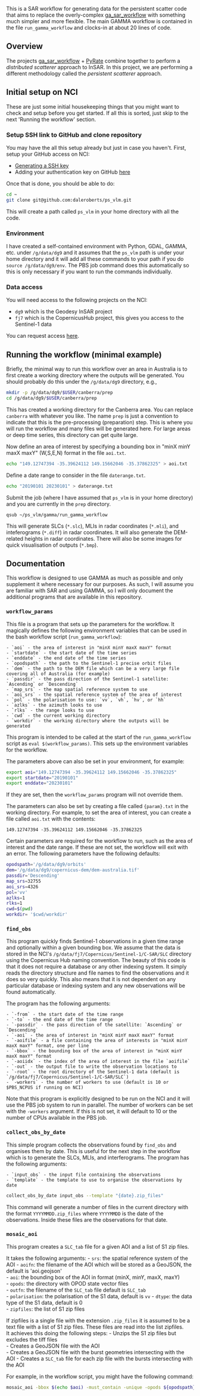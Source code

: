 This is a SAR workflow for generating data for the persistent scatter code that aims to replace the overly-complex [ga_sar_workflow](https://github.com/geoscienceAustralia/ga_sar_workflow) with something much simpler and more flexible. The main GAMMA workflow is contained in the file `run_gamma_workflow` and clocks-in at about 20 lines of code.

## Overview

The projects [ga_sar_workflow](https://github.com/geoscienceAustralia/ga_sar_workflow) + [PyRate](https://github.com/GeoscienceAustralia/PyRate) combine together to perform a *distributed scatterer* approach to InSAR. In this project, we are performing a different methodology called the *persistent scatterer* approach.

## Initial setup on NCI

These are just some initial housekeeping things that you might want to check and setup before you get started. If all this is sorted, just skip to the next 'Running the workflow' section.

### Setup SSH link to GitHub and clone repository

You may have the all this setup already but just in case you haven't. First, setup your GitHub access on NCI:
- [Generating a SSH key](https://docs.github.com/authentication/connecting-to-github-with-ssh)
- Adding your authentication key on GitHub [here](https://github.com/settings/keys)

Once that is done, you should be able to do:
```bash
cd ~
git clone git@github.com:daleroberts/ps_vlm.git
```
This will create a path called `ps_vlm` in your home directory with all the code.

### Environment

I have created a self-contained environment with Python, GDAL, GAMMA, etc. under `/g/data/dg9` and it assumes that the `ps_vlm` path is under your home directory and it will add all these commands to your path if you do `source /g/data/dg9/env`. The PBS job command does this automatically so this is only necessary if you want to run the commands individually.

### Data access

You will need access to the following projects on the NCI:

- `dg9` which is the Geodesy InSAR project
- `fj7` which is the CopernicusHub project, this gives you access to the Sentinel-1 data

You can request access [here](https://my.nci.org.au/mancini/login?next=/mancini/).

## Running the workflow (minimal example)

Briefly, the minimal way to run this workflow over an area in Australia is to first create a working directory where the outputs will be generated. You should probably do this under the `/g/data/dg9` directory, e.g.,
```bash
mkdir -p /g/data/dg9/$USER/canberra/prep
cd /g/data/dg9/$USER/canberra/prep
```
This has created a working directory for the Canberra area. You can replace `canberra` with whatever you like. The name `prep` is just a convention to indicate that this is the pre-processing (preparation) step. This is where you will run the workflow and many files will be generated here. For large areas or deep time series, this directory can get quite large.

Now define an area of interest by specifying a bounding box in "minX minY maxX maxY" (W,S,E,N) format in the file `aoi.txt`.
```bash
echo "149.12747394 -35.39624112 149.15662046 -35.37862325" > aoi.txt
```
Define a date range to consider in the file `daterange.txt`.
```bash
echo "20190101 20230101" > daterange.txt
```
Submit the job (where I have assumed that `ps_vlm` is in your home directory) and you are currently in the `prep` directory.
```
qsub ~/ps_vlm/gamma/run_gamma_workflow
```
This will generate SLCs (`*.slc`), MLIs in radar coordinates (`*.mli`), and inteferograms (`*.diff`) in radar coordinates. It will also generate the DEM-related heights in radar coordinates. There will also be some images for quick visualisation of outputs (`*.bmp`).

## Documentation

This workflow is designed to use GAMMA as much as possible and only supplement it where necessary for our purposes. As such, I will assume you are familiar with SAR and using GAMMA, so I will only document the additional programs that are available in this repository.

### `workflow_params`

This file is a program that sets up the parameters for the workflow. It magically defines the following environment variables that can be used in the bash workflow script (`run_gamma_workflow`):

    - `aoi` - the area of interest in "minX minY maxX maxY" format
    - `startdate` - the start date of the time series
    - `enddate` - the end date of the time series
    - `opodspath` - the path to the Sentinel-1 precise orbit files
    - `dem` - the path to the DEM file which can be a very large file covering all of Australia (for example)
    - `passdir` - the pass direction of the Sentinel-1 satellite: `Ascending` or `Descending`
    - `map_srs` - the map spatial reference system to use
    - `aoi_srs` - the spatial reference system of the area of interest
    - `pol` - the polarisation to use: `vv`, `vh`, `hv`, or `hh`
    - `azlks` - the azimuth looks to use
    - `rlks` - the range looks to use
    - `cwd` - the current working directory
    - `workdir` - the working directory where the outputs will be generated

This program is intended to be called at the start of the `run_gamma_workflow` script as `eval $(workflow_params)`. This sets up the environment variables for the workflow.

The parameters above can also be set in your environment, for example:
```bash
export aoi="149.12747394 -35.39624112 149.15662046 -35.37862325"
export startdate="20190101"
export enddate="20230101"
```
If they are set, then the `workflow_params` program will not override them.

The parameters can also be set by creating a file called `{param}.txt` in the working directory. For example, to set the area of interest, you can create a file called `aoi.txt` with the contents:
```
149.12747394 -35.39624112 149.15662046 -35.37862325
```

Certain parameters are required for the workflow to run, such as the area of interest and the date range. If these are not set, the workflow will exit with an error. The following parameters have the following defaults:

```bash
opodspath='/g/data/dg9/orbits'
dem='/g/data/dg9/copernicus-dem/dem-australia.tif'
passdir='Descending'
map_srs=32755
aoi_srs=4326
pol='vv'
azlks=1
rlks=1
cwd=$(pwd)
workdir= '$cwd/workdir'
```

### `find_obs`

This program quickly finds Sentinel-1 observations in a given time range and optionally within a given bounding box. We assume that the data is stored in the NCI's `/g/data/fj7/Copernicus/Sentinel-1/C-SAR/SLC` directory using the Copernicus Hub naming convention. The beauty of this code is that it does not require a database or any other indexing system. It simply reads the directory structure and file names to find the observations and it does so very quickly. This also means that it is not dependent on any particular database or indexing system and any new observations will be found automatically.

The program has the following arguments:

    - `-from` - the start date of the time range
    - `-to` - the end date of the time range
    - `-passdir` - the pass direction of the satellite: `Ascending` or `Descending`
    - `-aoi` - the area of interest in "minX minY maxX maxY" format
    - `-aoifile` - a file containing the area of interests in "minX minY maxX maxY" format, one per line
    - `-bbox` - the bounding box of the area of interest in "minX minY maxX maxY" format
    - `-aoiidx` - the index of the area of interest in the file `aoifile`
    - `-out` - the output file to write the observation locations to
    - `-root` - the root directory of the Sentinel-1 data (default is `/g/data/fj7/Copernicus/Sentinel-1/C-SAR/SLC`)
    - `-workers` - the number of workers to use (default is 10 or $PBS_NCPUS if running on NCI)

Note that this program is explicitly designed to be run on the NCI and it will use the PBS job system to run in parallel. The number of workers can be set with the `-workers` argument. If this is not set, it will default to 10 or the number of CPUs available in the PBS job.

### `collect_obs_by_date`

This simple program collects the observations found by `find_obs` and organises them by date. This is useful for the next step in the workflow which is to generate the SLCs, MLIs, and interferograms. The program has the following arguments:

    - `input_obs` - the input file containing the observations
    - `template` - the template to use to organise the observations by date

```bash
collect_obs_by_date input_obs --template "{date}.zip_files"
```
This command will generate a number of files in the current directory with the format `YYYYMMDD.zip_files` where `YYYYMMDD` is the date of the observations. Inside these files are the observations for that date.

### `mosaic_aoi`

This program creates a `SLC_tab` file for a given AOI and a list of S1 zip files.                                              
                                                                                                                            
  It takes the following arguments:
      - `srs`: the spatial reference system of the AOI
      - `aoifn`: the filename of the AOI which will be stored as a GeoJSON, the default is 'aoi.geojson'                           
      - `aoi`: the bounding box of the AOI in format (minX, minY, maxX, maxY)  
      - `opods`: the directory with OPOD state vector files                                                                        
      - `outfn`: the filename of the `SLC_tab` file default is `SLC_tab`                                                   
      - `polarisation`: the polarisation of the S1 data, default is `vv`
      - `dtype`: the data type of the S1 data, default is 0                                                                         
      - `zipfiles`: the list of S1 zip files                           
                                                                                                                                  
  If zipfiles is a single file with the extension `.zip_files` it is assumed to be a text file with a list of S1 zip files. These files are read into the list zipfiles.                                                                                                                                                                                                    
  It achieves this doing the following steps:
      - Unzips the S1 zip files but excludes the tiff files       
      - Creates a GeoJSON file with the AOI          
      - Creates a GeoJSON file with the burst geometries intersecting with the AOI
      - Creates a `SLC_tab` file for each zip file with the bursts intersecting with the AOI

For example, in the workflow script, you might have the following command:
```bash
mosaic_aoi -bbox $(echo $aoi) -must_contain -unique -opods ${opodspath} -pol ${pol} -twd $workdir -template "{date}.{pol}.SLC_tab" *.zip_files
```
